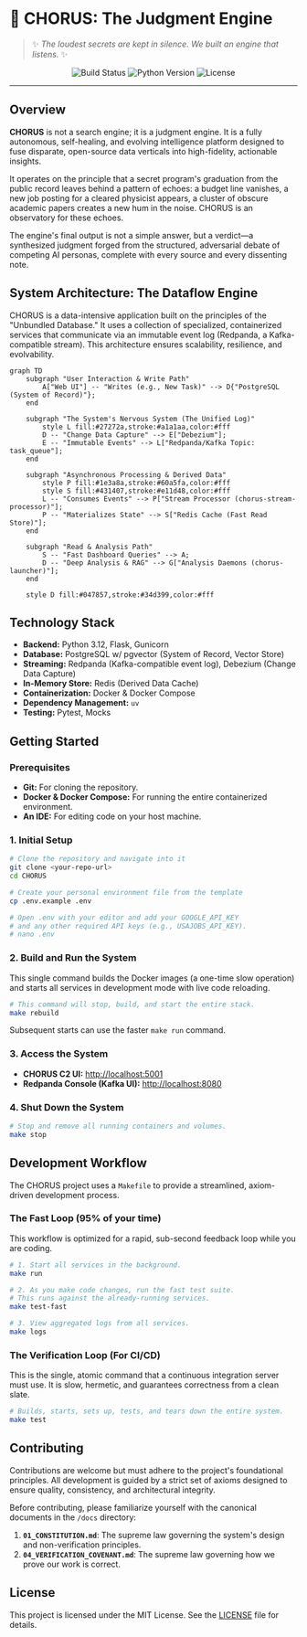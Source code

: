 # 🔱 CHORUS: The Judgment Engine

> ✨ _The loudest secrets are kept in silence. We built an engine that listens._ ✨

<p align="center">
  <img src="https://img.shields.io/badge/build-passing-green?style=for-the-badge" alt="Build Status">
  <img src="https://img.shields.io/badge/python-3.12-blueviolet?style=for-the-badge" alt="Python Version">
  <img src="https://img.shields.io/badge/license-MIT-blue?style=for-the-badge" alt="License">
</p>

---

## Overview

**CHORUS** is not a search engine; it is a judgment engine. It is a fully autonomous, self-healing, and evolving intelligence platform designed to fuse disparate, open-source data verticals into high-fidelity, actionable insights.

It operates on the principle that a secret program's graduation from the public record leaves behind a pattern of echoes: a budget line vanishes, a new job posting for a cleared physicist appears, a cluster of obscure academic papers creates a new hum in the noise. CHORUS is an observatory for these echoes.

The engine's final output is not a simple answer, but a verdict—a synthesized judgment forged from the structured, adversarial debate of competing AI personas, complete with every source and every dissenting note.

## System Architecture: The Dataflow Engine

CHORUS is a data-intensive application built on the principles of the "Unbundled Database." It uses a collection of specialized, containerized services that communicate via an immutable event log (Redpanda, a Kafka-compatible stream). This architecture ensures scalability, resilience, and evolvability.

```mermaid
graph TD
    subgraph "User Interaction & Write Path"
        A["Web UI"] -- "Writes (e.g., New Task)" --> D{"PostgreSQL (System of Record)"};
    end

    subgraph "The System's Nervous System (The Unified Log)"
        style L fill:#27272a,stroke:#a1a1aa,color:#fff
        D -- "Change Data Capture" --> E["Debezium"];
        E -- "Immutable Events" --> L["Redpanda/Kafka Topic: task_queue"];
    end

    subgraph "Asynchronous Processing & Derived Data"
        style P fill:#1e3a8a,stroke:#60a5fa,color:#fff
        style S fill:#431407,stroke:#e11d48,color:#fff
        L -- "Consumes Events" --> P["Stream Processor (chorus-stream-processor)"];
        P -- "Materializes State" --> S["Redis Cache (Fast Read Store)"];
    end

    subgraph "Read & Analysis Path"
        S -- "Fast Dashboard Queries" --> A;
        D -- "Deep Analysis & RAG" --> G["Analysis Daemons (chorus-launcher)"];
    end

    style D fill:#047857,stroke:#34d399,color:#fff
```

## Technology Stack

-   **Backend:** Python 3.12, Flask, Gunicorn
-   **Database:** PostgreSQL w/ pgvector (System of Record, Vector Store)
-   **Streaming:** Redpanda (Kafka-compatible event log), Debezium (Change Data Capture)
-   **In-Memory Store:** Redis (Derived Data Cache)
-   **Containerization:** Docker & Docker Compose
-   **Dependency Management:** `uv`
-   **Testing:** Pytest, Mocks

## Getting Started

### Prerequisites

-   **Git:** For cloning the repository.
-   **Docker & Docker Compose:** For running the entire containerized environment.
-   **An IDE:** For editing code on your host machine.

### 1. Initial Setup

```bash
# Clone the repository and navigate into it
git clone <your-repo-url>
cd CHORUS

# Create your personal environment file from the template
cp .env.example .env

# Open .env with your editor and add your GOOGLE_API_KEY
# and any other required API keys (e.g., USAJOBS_API_KEY).
# nano .env
```

### 2. Build and Run the System

This single command builds the Docker images (a one-time slow operation) and starts all services in development mode with live code reloading.

```bash
# This command will stop, build, and start the entire stack.
make rebuild
```

Subsequent starts can use the faster `make run` command.

### 3. Access the System

-   **CHORUS C2 UI:** [http://localhost:5001](http://localhost:5001)
-   **Redpanda Console (Kafka UI):** [http://localhost:8080](http://localhost:8080)

### 4. Shut Down the System

```bash
# Stop and remove all running containers and volumes.
make stop
```

## Development Workflow

The CHORUS project uses a `Makefile` to provide a streamlined, axiom-driven development process.

### The Fast Loop (95% of your time)

This workflow is optimized for a rapid, sub-second feedback loop while you are coding.

```bash
# 1. Start all services in the background.
make run

# 2. As you make code changes, run the fast test suite.
# This runs against the already-running services.
make test-fast

# 3. View aggregated logs from all services.
make logs
```

### The Verification Loop (For CI/CD)

This is the single, atomic command that a continuous integration server must use. It is slow, hermetic, and guarantees correctness from a clean slate.

```bash
# Builds, starts, sets up, tests, and tears down the entire system.
make test
```

## Contributing

Contributions are welcome but must adhere to the project's foundational principles. All development is guided by a strict set of axioms designed to ensure quality, consistency, and architectural integrity.

Before contributing, please familiarize yourself with the canonical documents in the `/docs` directory:
1.  **`01_CONSTITUTION.md`**: The supreme law governing the system's design and non-verification principles.
2.  **`04_VERIFICATION_COVENANT.md`**: The supreme law governing how we prove our work is correct.

## License

This project is licensed under the MIT License. See the [LICENSE](LICENSE) file for details.
